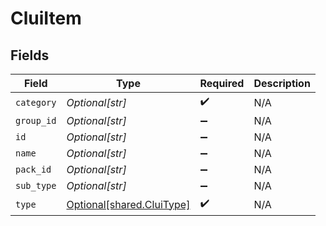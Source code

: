 # CluiItem


## Fields

| Field                                                            | Type                                                             | Required                                                         | Description                                                      |
| ---------------------------------------------------------------- | ---------------------------------------------------------------- | ---------------------------------------------------------------- | ---------------------------------------------------------------- |
| `category`                                                       | *Optional[str]*                                                  | :heavy_check_mark:                                               | N/A                                                              |
| `group_id`                                                       | *Optional[str]*                                                  | :heavy_minus_sign:                                               | N/A                                                              |
| `id`                                                             | *Optional[str]*                                                  | :heavy_minus_sign:                                               | N/A                                                              |
| `name`                                                           | *Optional[str]*                                                  | :heavy_minus_sign:                                               | N/A                                                              |
| `pack_id`                                                        | *Optional[str]*                                                  | :heavy_minus_sign:                                               | N/A                                                              |
| `sub_type`                                                       | *Optional[str]*                                                  | :heavy_minus_sign:                                               | N/A                                                              |
| `type`                                                           | [Optional[shared.CluiType]](undefined/models/shared/cluitype.md) | :heavy_check_mark:                                               | N/A                                                              |